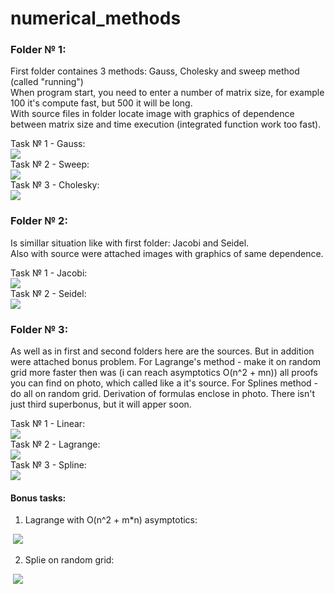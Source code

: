# numerical_methods  
  
### Folder № 1:  
First folder containes 3 methods: Gauss, Cholesky and sweep method (called \"running\")  
When program start, you need to enter a number of matrix size, for example 100 it's compute fast, but 500 it will be long.  
With source files in folder locate image with graphics of dependence between matrix size and time execution (integrated function work too fast).  
  
Task № 1 - Gauss:  
![](1/Gauss_1_300.png)  
Task № 2 - Sweep:  
![](1/Running_1_7000.png)   
Task № 3 - Cholesky:  
![](1/Cholesky_1_120.png)   
  
### Folder № 2:  
Is simillar situation like with first folder: Jacobi and Seidel.  
Also with source were attached images with graphics of same dependence.  
  
Task № 1 - Jacobi:  
![](2/Jacobi_1_400.png)  
Task № 2 - Seidel:  
![](2/Seidel_1_350.png) 
  
### Folder № 3:  
As well as in first and second folders here are the sources. But in addition were attached bonus problem. For Lagrange's method - make it on random grid more faster then was (i can reach asymptotics O(n^2 + mn)) all proofs you can find on photo, which called like a it's source. For Splines method - do all on random grid. Derivation of formulas enclose in photo. There isn't just third superbonus, but it will apper soon.   

Task № 1 - Linear:  
![](3/Linear.png)  
Task № 2 - Lagrange:  
![](3/Lagrange.png)   
Task № 3 - Spline:  
![](3/Spline.png)

#### Bonus tasks:
  
1) Lagrange with O(n^2 + m\*n) asymptotics:  
  
&nbsp;![](3/Lagrange+bonus.jpg)  

2) Splie on random grid:  

&nbsp;![](3/Spline+bonus.jpg)  
